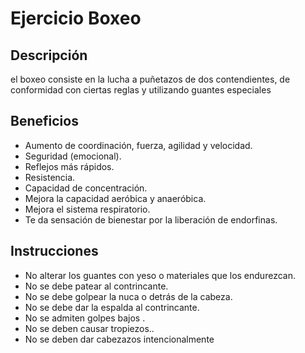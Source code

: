 # Ejercicio Boxeo

## Descripción

el boxeo consiste en la lucha a puñetazos de dos contendientes, de conformidad con ciertas reglas y utilizando guantes especiales

## Beneficios

- Aumento de coordinación, fuerza, agilidad y velocidad.
- Seguridad (emocional).
- Reflejos más rápidos.
- Resistencia.
- Capacidad de concentración.
- Mejora la capacidad aeróbica y anaeróbica.
- Mejora el sistema respiratorio.
- Te da sensación de bienestar por la liberación de endorfinas.

## Instrucciones

- No alterar los guantes con yeso o materiales que los endurezcan.
- No se debe patear al contrincante.
- No se debe golpear la nuca o detrás de la cabeza.
- No se debe dar la espalda al contrincante.
- No se admiten golpes bajos .
- No se deben causar tropiezos..
- No se deben dar cabezazos intencionalmente
